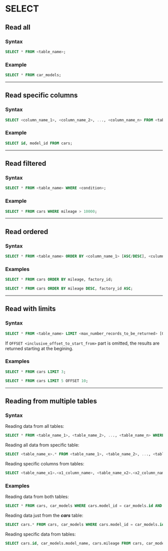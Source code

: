 # SELECT

## Read all

### Syntax

```sql
SELECT * FROM <table_name>;
```

### Example

```sql
SELECT * FROM car_models;
```

____

## Read specific columns

### Syntax

```sql
SELECT <column_name_1>, <column_name_2>, ..., <column_name_n> FROM <table_name>;
```

### Example

```sql
SELECT id, model_id FROM cars;
```

____

## Read filtered

### Syntax

```sql
SELECT * FROM <table_name> WHERE <condition>;
```

### Example

```sql
SELECT * FROM cars WHERE mileage > 10000;
```

____

## Read ordered

### Syntax

```sql
SELECT * FROM <table_name> ORDER BY <column_name_1> [ASC/DESC], <culumn_name_2>, ..., <column_name_n> [ASC/DESC];
```

### Examples

```sql
SELECT * FROM cars ORDER BY mileage, factory_id;
```

```sql
SELECT * FROM cars ORDER BY mileage DESC, factory_id ASC;
```

____

## Read with limits

### Syntax

```sql
SELECT * FROM <table_name> LIMIT <max_number_records_to_be_returned> [OFFSET <inclusive_offset_to_start_from>];
```

If `OFFSET <inclusive_offset_to_start_from>` part is omitted, the results are returned starting at the begining.

### Examples

```sql
SELECT * FROM cars LIMIT 3;
```

```sql
SELECT * FROM cars LIMIT 5 OFFSET 10;
```
____

## Reading from multiple tables

### Syntax

Reading data from all tables:
```sql
SELECT * FROM <table_name_1>, <table_name_2>, ..., <table_name_n> WHERE <condition>;
```

Reading all data from specific table:
```sql
SELECT <table_name_x>.* FROM <table_name_1>, <table_name_2>, ..., <table_name_n> WHERE <condition>;
```

Reading specific columns from tables:
```sql
SELECT <table_name_x1>.<x1_column_name>, <table_name_x2>.<x2_column_name>, ..., <table_name_xn>.<xn_column_name> FROM <table_name_1>, <table_name_2>, ..., <table_name_n> WHERE <condition>;
```

### Examples

Reading data from both tables:
```sql
SELECT * FROM cars, car_models WHERE cars.model_id = car_models.id AND car_models.model_name = "Vitz";
```

Reading data just from the ___cars___ table:
```sql
SELECT cars.* FROM cars, car_models WHERE cars.model_id = car_models.id AND car_models.model_name = "Vitz";
```

Reading specific data from tables:
```sql
SELECT cars.id, car_models.model_name, cars.mileage FROM cars, car_models WHERE cars.model_id = car_models.id AND car_models.model_name = "Vitz";
```